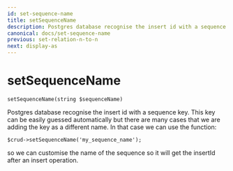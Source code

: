 ```yaml
---
id: set-sequence-name
title: setSequenceName
description: Postgres database recognise the insert id with a sequence key.
canonical: docs/set-sequence-name
previous: set-relation-n-to-n
next: display-as
---
```


# setSequenceName

<pre><code class="language-php">setSequenceName(string $sequenceName)</code></pre>

Postgres database recognise the insert id with a sequence key. This key can be easily guessed automatically but there are many cases that we are adding the key as a different name. In that case we can use the function:

<pre><code class="language-php">$crud->setSequenceName('my_sequence_name');</code></pre>

so we can customise the name of the sequence so it will get the insertId after an insert operation.